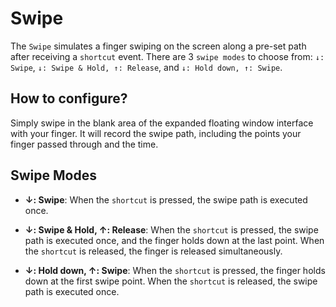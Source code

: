 # Swipe

The `Swipe` simulates a finger swiping on the screen along a pre-set path after receiving a `shortcut` event. There are 3 `swipe modes` to choose from: `↓: Swipe`, `↓: Swipe & Hold, ↑: Release`, and `↓: Hold down, ↑: Swipe`.

## How to configure?

Simply swipe in the blank area of the expanded floating window interface with your finger. It will record the swipe path, including the points your finger passed through and the time.

## Swipe Modes

* **↓: Swipe**: When the `shortcut` is pressed, the swipe path is executed once.

* **↓: Swipe & Hold, ↑: Release**: When the `shortcut` is pressed, the swipe path is executed once, and the finger holds down at the last point. When the `shortcut` is released, the finger is released simultaneously.

* **↓: Hold down, ↑: Swipe**: When the `shortcut` is pressed, the finger holds down at the first swipe point. When the `shortcut` is released, the swipe path is executed once.
